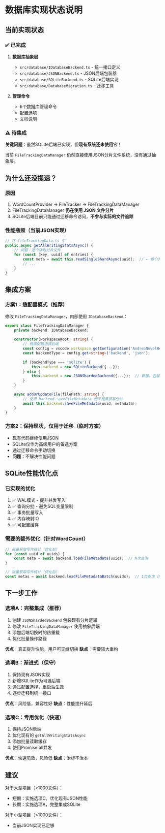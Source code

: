 # 数据库实现状态说明

## 当前实现状态

### ✅ 已完成
1. **数据库抽象层**
   - `src/database/IDatabaseBackend.ts` - 统一接口定义
   - `src/database/JSONBackend.ts` - JSON后端包装器
   - `src/database/SQLiteBackend.ts` - SQLite后端实现
   - `src/database/DatabaseMigration.ts` - 迁移工具

2. **管理命令**
   - 6个数据库管理命令
   - 配置选项
   - 文档说明

### ⚠️ 待集成
**关键问题**：虽然SQLite后端已实现，但**现有系统还未使用它**！

当前 `FileTrackingDataManager` 仍然直接使用JSON分片文件系统，没有通过抽象层。

## 为什么还没提速？

### 原因
1. WordCountProvider → FileTracker → FileTrackingDataManager
2. FileTrackingDataManager **仍在使用 JSON 文件分片**
3. SQLite后端目前只能通过迁移命令访问，**不参与实际的文件追踪**

### 性能瓶颈（当前JSON实现）
```typescript
// 在 fileTrackingData.ts 中
public async getAllWritingStatsAsync() {
    // 问题：逐个读取分片文件
    for (const [key, uuid] of entries) {
        const meta = await this.readSingleShardAsync(uuid);  // ← 每个UUID一次IO
        // ...
    }
}
```

## 集成方案

### 方案1：适配器模式（推荐）
修改 `FileTrackingDataManager`，内部使用 `IDatabaseBackend`：

```typescript
export class FileTrackingDataManager {
    private backend: IDatabaseBackend;
    
    constructor(workspaceRoot: string) {
        // 根据配置选择后端
        const config = vscode.workspace.getConfiguration('AndreaNovelHelper.database');
        const backendType = config.get<string>('backend', 'json');
        
        if (backendType === 'sqlite') {
            this.backend = new SQLiteBackend({...});
        } else {
            this.backend = new JSONShardedBackend({...});  // 新建，包装现有分片逻辑
        }
    }
    
    async addOrUpdateFile(filePath: string) {
        // 使用 backend.saveFileMetadata 而不是直接写分片
        await this.backend.saveFileMetadata(uuid, metadata);
    }
}
```

### 方案2：保持现状，仅用于迁移（临时方案）
- 现有代码继续使用JSON
- SQLite仅作为高级用户的备选方案
- 通过迁移命令手动切换
- **问题**：不解决性能问题

## SQLite性能优化点

### 已实现的优化
1. ✅ WAL模式 - 提升并发写入
2. ✅ 查询分批 - 避免SQL变量限制
3. ✅ 事务批量写入
4. ✅ 内存映射IO
5. ✅ 可配置缓存

### 需要的额外优化（针对WordCount）
```typescript
// 批量获取写作统计（优化前）
for (const uuid of uuids) {
    const meta = await backend.loadFileMetadata(uuid);  // N次查询
}

// 批量获取写作统计（优化后）
const metas = await backend.loadFileMetadataBatch(uuids);  // 1次查询（内部分批）
```

## 下一步工作

### 选项A：完整集成（推荐）
1. 创建 `JSONShardedBackend` 包装现有分片逻辑
2. 修改 `FileTrackingDataManager` 使用抽象后端
3. 添加后端切换时的热重载
4. 优化批量操作路径

**优点**：真正提升性能，用户可无缝切换
**缺点**：需要较大重构

### 选项B：渐进式（保守）
1. 保持现有JSON实现
2. 新增SQLite作为可选后端
3. 通过配置选择，重启后生效
4. 逐步迁移到统一接口

**优点**：风险低，兼容性好
**缺点**：性能提升延后

### 选项C：专用优化（快速）
1. 保持JSON后端
2. 优化现有的 `getAllWritingStatsAsync`
3. 添加批量读取缓存
4. 使用Promise.all并发

**优点**：快速见效，风险低
**缺点**：治标不治本

## 建议

对于大型项目（>1000文件）：
- 短期：实施选项C，优化现有JSON性能
- 长期：实施选项A，完整集成SQLite

对于小型项目（<1000文件）：
- 当前JSON实现已足够
